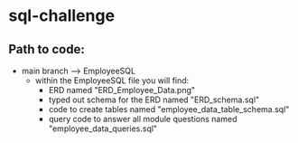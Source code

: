 # sql-challenge
## Path to code:
 - main branch --> EmployeeSQL
    - within the EmployeeSQL file you will find:
        - ERD named "ERD_Employee_Data.png"
        - typed out schema for the ERD named "ERD_schema.sql"
        - code to create tables named "employee_data_table_schema.sql"
        - query code to answer all module questions named "employee_data_queries.sql"
